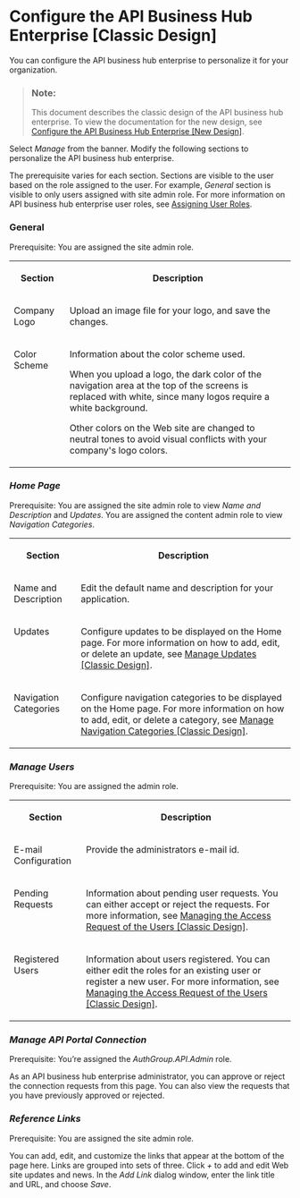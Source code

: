 <!-- loio7b71b166d6984e8f81a212568af5ce94 -->

# Configure the API Business Hub Enterprise \[Classic Design\]

You can configure the API business hub enterprise to personalize it for your organization.

> ### Note:  
> This document describes the classic design of the API business hub enterprise. To view the documentation for the new design, see [Configure the API Business Hub Enterprise \[New Design\]](configure-the-api-business-hub-enterprise-new-design-54b4607.md).



Select *Manage* from the banner. Modify the following sections to personalize the API business hub enterprise.

The prerequisite varies for each section. Sections are visible to the user based on the role assigned to the user. For example, *General* section is visible to only users assigned with site admin role. For more information on API business hub enterprise user roles, see [Assigning User Roles](https://help.sap.com/docs/SAP_CLOUD_PLATFORM_API_MANAGEMENT/66d066d903c2473f81ec33acfe2ccdb4/911ca5a620e94ab581fa159d76b3b108.html?q=Assign%20User%20Roles).



### General

Prerequisite: You are assigned the site admin role.


<table>
<tr>
<th valign="top">

Section



</th>
<th valign="top">

Description



</th>
</tr>
<tr>
<td valign="top">

Company Logo



</td>
<td valign="top">

Upload an image file for your logo, and save the changes.



</td>
</tr>
<tr>
<td valign="top">

Color Scheme



</td>
<td valign="top">

Information about the color scheme used.

When you upload a logo, the dark color of the navigation area at the top of the screens is replaced with white, since many logos require a white background.

Other colors on the Web site are changed to neutral tones to avoid visual conflicts with your company's logo colors.



</td>
</tr>
</table>



### *Home Page*

Prerequisite: You are assigned the site admin role to view *Name and Description* and *Updates*. You are assigned the content admin role to view *Navigation Categories*.


<table>
<tr>
<th valign="top">

Section



</th>
<th valign="top">

Description



</th>
</tr>
<tr>
<td valign="top">

Name and Description



</td>
<td valign="top">

Edit the default name and description for your application.



</td>
</tr>
<tr>
<td valign="top">

Updates



</td>
<td valign="top">

Configure updates to be displayed on the Home page. For more information on how to add, edit, or delete an update, see [Manage Updates \[Classic Design\]](manage-updates-classic-design-94e37b4.md).



</td>
</tr>
<tr>
<td valign="top">

Navigation Categories



</td>
<td valign="top">

Configure navigation categories to be displayed on the Home page. For more information on how to add, edit, or delete a category, see [Manage Navigation Categories \[Classic Design\]](manage-navigation-categories-classic-design-7f1a44b.md).



</td>
</tr>
</table>



### *Manage Users*

Prerequisite: You are assigned the admin role.


<table>
<tr>
<th valign="top">

Section



</th>
<th valign="top">

Description



</th>
</tr>
<tr>
<td valign="top">

E-mail Configuration



</td>
<td valign="top">

Provide the administrators e-mail id.



</td>
</tr>
<tr>
<td valign="top">

Pending Requests



</td>
<td valign="top">

Information about pending user requests. You can either accept or reject the requests. For more information, see [Managing the Access Request of the Users \[Classic Design\]](managing-the-access-request-of-the-users-classic-design-5b3e2f6.md).



</td>
</tr>
<tr>
<td valign="top">

Registered Users



</td>
<td valign="top">

Information about users registered. You can either edit the roles for an existing user or register a new user. For more information, see [Managing the Access Request of the Users \[Classic Design\]](managing-the-access-request-of-the-users-classic-design-5b3e2f6.md).



</td>
</tr>
</table>



### *Manage API Portal Connection*

Prerequisite: You’re assigned the *AuthGroup.API.Admin* role.

As an API business hub enterprise administrator, you can approve or reject the connection requests from this page. You can also view the requests that you have previously approved or rejected.



### *Reference Links*

Prerequisite: You are assigned the site admin role.

You can add, edit, and customize the links that appear at the bottom of the page here. Links are grouped into sets of three. Click *\+* to add and edit Web site updates and news. In the *Add Link* dialog window, enter the link title and URL, and choose *Save*.

